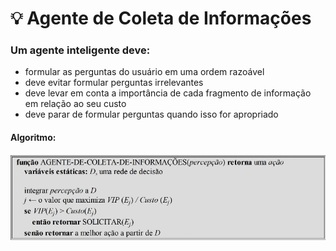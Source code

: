 # 💡 Agente de Coleta de Informações

### Um agente inteligente deve:

* formular as perguntas do usuário em uma ordem razoável
* deve evitar formular perguntas irrelevantes
* deve levar em conta a importância de cada fragmento de informação em relação ao seu custo
* deve parar de formular perguntas quando isso for apropriado

#### Algoritmo:

![](../.gitbook/assets/image.png)

